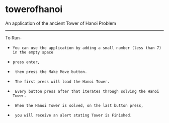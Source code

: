 # towerofhanoi

An application of the ancient Tower of Hanoi Problem 
***
To Run-
-     You can use the application by adding a small number (less than 7) in the empty space 
-     press enter, 
-      then press the Make Move button.       
-      The first press will load the Hanoi Tower. 
-      Every button press after that iterates through solving the Hanoi Tower. 
-      When the Hanoi Tower is solved, on the last button press,       
-      you will receive an alert stating Tower is Finished.
